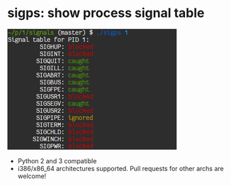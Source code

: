sigps: show process signal table
=====

![Screenshot](https://github.com/1player/sigps/raw/master/screenshot.png)

* Python 2 and 3 compatible
* i386/x86_64 architectures supported. Pull requests for other archs are welcome!